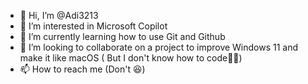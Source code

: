 - 👋 Hi, I’m @Adi3213
- 👀 I’m interested in Microsoft Copilot 
- 🌱 I’m currently learning how to use Git and Github
- 💞️ I’m looking to collaborate on a project to improve Windows 11 and make it like macOS ( But I don't know how to code🤣🤣)
- 📫 How to reach me (Don't 😆)

<!---
Adi3213/Adi3213 is a ✨ special ✨ repository because its `README.md` (this file) appears on your GitHub profile.
You can click the Preview link to take a look at your changes.
--->
